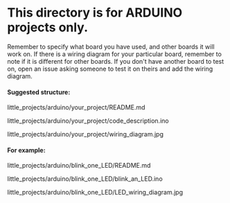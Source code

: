 # This directory is for ARDUINO projects only.

Remember to specify what board you have used, and other boards it will work on.
If there is a wiring diagram for your particular board, remember to note if it is different for other boards.
If you don't have another board to test on, open an issue asking someone to test it on theirs and add the wiring diagram.

#### Suggested structure:

little_projects/arduino/your_project/README.md

little_projects/arduino/your_project/code_description.ino

little_projects/arduino/your_project/wiring_diagram.jpg

#### For example:

little_projects/arduino/blink_one_LED/README.md

little_projects/arduino/blink_one_LED/blink_an_LED.ino

little_projects/arduino/blink_one_LED/LED_wiring_diagram.jpg
